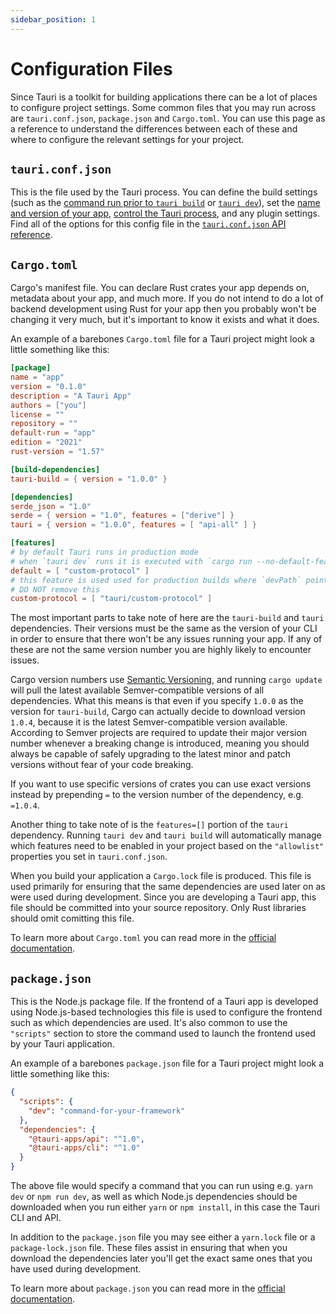 ```yaml
---
sidebar_position: 1
---
```


# Configuration Files

Since Tauri is a toolkit for building applications there can be a lot of places to configure project settings. Some common files that you may run across are `tauri.conf.json`, `package.json` and `Cargo.toml`. You can use this page as a reference to understand the differences between each of these and where to configure the relevant settings for your project.

## `tauri.conf.json`

This is the file used by the Tauri process. You can define the build settings (such as the [command run prior to `tauri build`][before-build-command] or [`tauri dev`][before-dev-command]), set the [name and version of your app][package-config], [control the Tauri process][tauri-config], and any plugin settings. Find all of the options for this config file in the [`tauri.conf.json` API reference].

## `Cargo.toml`

Cargo's manifest file. You can declare Rust crates your app depends on, metadata about your app, and much more. If you do not intend to do a lot of backend development using Rust for your app then you probably won't be changing it very much, but it's important to know it exists and what it does.

An example of a barebones `Cargo.toml` file for a Tauri project might look a little something like this:

```toml title=Cargo.toml
[package]
name = "app"
version = "0.1.0"
description = "A Tauri App"
authors = ["you"]
license = ""
repository = ""
default-run = "app"
edition = "2021"
rust-version = "1.57"

[build-dependencies]
tauri-build = { version = "1.0.0" }

[dependencies]
serde_json = "1.0"
serde = { version = "1.0", features = ["derive"] }
tauri = { version = "1.0.0", features = [ "api-all" ] }

[features]
# by default Tauri runs in production mode
# when `tauri dev` runs it is executed with `cargo run --no-default-features` if `devPath` is an URL
default = [ "custom-protocol" ]
# this feature is used used for production builds where `devPath` points to the filesystem
# DO NOT remove this
custom-protocol = [ "tauri/custom-protocol" ]
```

The most important parts to take note of here are the `tauri-build` and `tauri` dependencies. Their versions must be the same as the version of your CLI in order to ensure that there won't be any issues running your app. If any of these are not the same version number you are highly likely to encounter issues.

Cargo version numbers use [Semantic Versioning], and running `cargo update` will pull the latest available Semver-compatible versions of all dependencies. What this means is that even if you specify `1.0.0` as the version for `tauri-build`, Cargo can actually decide to download version `1.0.4`, because it is the latest Semver-compatible version available. According to Semver projects are required to update their major version number whenever a breaking change is introduced, meaning you should always be capable of safely upgrading to the latest minor and patch versions without fear of your code breaking.

If you want to use specific versions of crates you can use exact versions instead by prepending `=` to the version number of the dependency, e.g. `=1.0.4`.

Another thing to take note of is the `features=[]` portion of the `tauri` dependency. Running `tauri dev` and `tauri build` will automatically manage which features need to be enabled in your project based on the `"allowlist"` properties you set in `tauri.conf.json`.

When you build your application a `Cargo.lock` file is produced. This file is used primarily for ensuring that the same dependencies are used later on as were used during development. Since you are developing a Tauri app, this file should be committed into your source repository. Only Rust libraries should omit comitting this file.

To learn more about `Cargo.toml` you can read more in the [official documentation][cargo-manifest].

## `package.json`

This is the Node.js package file. If the frontend of a Tauri app is developed using Node.js-based technologies this file is used to configure the frontend such as which dependencies are used. It's also common to use the `"scripts"` section to store the command used to launch the frontend used by your Tauri application.

An example of a barebones `package.json` file for a Tauri project might look a little something like this:

```json title=package.json
{
  "scripts": {
    "dev": "command-for-your-framework"
  },
  "dependencies": {
    "@tauri-apps/api": "^1.0",
    "@tauri-apps/cli": "^1.0"
  }
}
```

The above file would specify a command that you can run using e.g. `yarn dev` or `npm run dev`, as well as which Node.js dependencies should be downloaded when you run either `yarn` or `npm install`, in this case the Tauri CLI and API.

In addition to the `package.json` file you may see either a `yarn.lock` file or a `package-lock.json` file. These files assist in ensuring that when you download the dependencies later you'll get the exact same ones that you have used during development.

To learn more about `package.json` you can read more in the [official documentation][npm-package].

[`tauri.conf.json` api reference]: ../../api/config.md
[before-build-command]: ../../api/config.md#buildconfig.beforebuildcommand
[semantic versioning]: https://semver.org
[cargo-manifest]: https://doc.rust-lang.org/cargo/reference/manifest.html
[npm-package]: https://docs.npmjs.com/cli/v8/configuring-npm/package-json
[before-dev-command]: ../../api/config.md#buildconfig.beforedevcommand
[package-config]: ../../api/config#packageconfig
[tauri-config]: ../../api/config#tauriconfig
